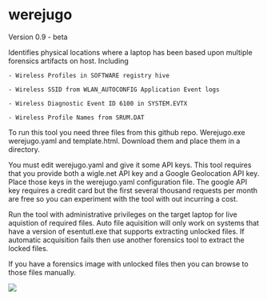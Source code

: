 # werejugo

Version 0.9 - beta

Identifies physical locations where a laptop has been based upon multiple forensics artifacts on host. Including

    - Wireless Profiles in SOFTWARE registry hive

    - Wireless SSID from WLAN_AUTOCONFIG Application Event logs

    - Wireless Diagnostic Event ID 6100 in SYSTEM.EVTX 

    - Wireless Profile Names from SRUM.DAT


To run this tool you need three files from this github repo.  Werejugo.exe  werejugo.yaml and template.html.  Download them and place them in a directory.

You must edit werejugo.yaml and give it some API keys. This tool requires that you provide both a wigle.net API key and a Google Geolocation API key.   Place those keys in the werejugo.yaml configuration file.  The google API key requires a credit card but the first several thousand requests per month are free so you can experiment with the tool with out incurring a cost.

Run the tool with administrative privileges on the target laptop for live aquistion of required files.  Auto file aquisition will only work on systems that have a version of esentutl.exe that supports extracting unlocked files.   If automatic acquisition fails then use another forensics tool to extract the locked files.

If you have a forensics image with unlocked files then you can browse to those files manually.

![](./werejugo.gif)

